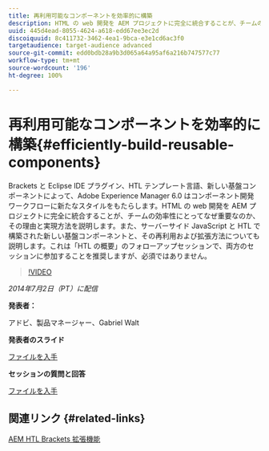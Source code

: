 ```yaml
---
title: 再利用可能なコンポーネントを効率的に構築
description: HTML の web 開発を AEM プロジェクトに完全に統合することが、チームの効率性にとってなぜ重要なのか、その理由と実現方法を説明します。また、サーバーサイド JavaScript と HTL で構築された新しい基盤コンポーネントと、その再利用および拡張方法についても説明します。
uuid: 445d4ead-8055-4624-a618-edd67ee3ec2d
discoiquuid: 8c411732-3462-4ea1-9bca-e3e1cd6ac3f0
targetaudience: target-audience advanced
source-git-commit: edd0bdb28a9b3d065a64a95af6a216b747577c77
workflow-type: tm+mt
source-wordcount: '196'
ht-degree: 100%

---
```


# 再利用可能なコンポーネントを効率的に構築{#efficiently-build-reusable-components}

Brackets と Eclipse IDE プラグイン、HTL テンプレート言語、新しい基盤コンポーネントによって、Adobe Experience Manager 6.0 はコンポーネント開発ワークフローに新たなスタイルをもたらします。HTML の web 開発を AEM プロジェクトに完全に統合することが、チームの効率性にとってなぜ重要なのか、その理由と実現方法を説明します。また、サーバーサイド JavaScript と HTL で構築された新しい基盤コンポーネントと、その再利用および拡張方法についても説明します。これは「HTL の概要」のフォローアップセッションで、両方のセッションに参加することを推奨しますが、必須ではありません。

>[!VIDEO](https://video.tv.adobe.com/v/19503/?quality=9)

*2014年7月2日（PT）に配信*

**発表者：**

アドビ、製品マネージャー、Gabriel Walt

**発表者のスライド**

[ファイルを入手](assets/efficiently-build-reusable-components.pdf)

**セッションの質問と回答**

[ファイルを入手](assets/efficiently-build-reusable-components-q-a.pdf)

## 関連リンク {#related-links}

[AEM HTL Brackets 拡張機能](https://github.com/Adobe-Marketing-Cloud/aem-brackets-extension#AEM6#BeautifulMarkup)

<!--
[Get back to the Overview](https://helpx.adobe.com/experience-manager/kt/eseminars/gems/aem-index.html)
-->
